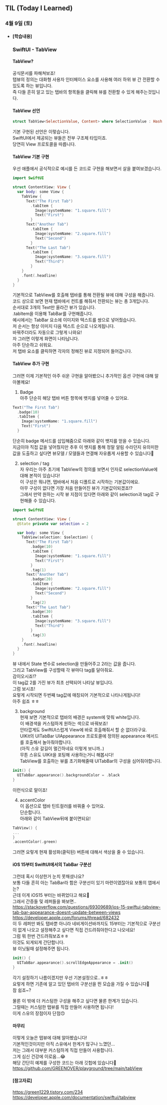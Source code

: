 ## TIL (Today I Learned)

### 4월 9일 (토)   

- #### [학습내용] 
  ### SwiftUI - TabView    
  
  #### TabView?    
  공식문서를 파해쳐보죠!   
  탭뷰의 정의는 대화형 사용자 인터페이스 요소를 사용해 여러 하위 뷰 간 전환할 수 있도록 하는 뷰입니다.   
  즉 다들 흔히 알고 있는 탭바의 항목들을 클릭해 뷰를 전환할 수 있게 해주는것입니다.   

  #### TabView 선언   
  ```swift
  struct TabView<SelectionValue, Content> where SelectionValue : Hashable, Content : View
  ```
  기본 구현된 선언은 이렇습니다.   
  SwiftUI에서 제공되는 뷰들은 전부 구조체 타입이죠.   
  당연히 View 프로토콜을 따릅니다.   

  #### TabView 기본 구현   
  우선 애플에서 공식적으로 예시를 든 코드로 구현을 해보면서 살을 붙여보겠습니다.   
  ```swift
  import SwiftUI
  
  struct ContentView: View {
    var body: some View {
      TabView {
        Text("The First Tab")
          .tabItem {
            Image(systemName: "1.square.fill")
            Text("First")
          }
        Text("Another Tab")
          .tabItem {
            Image(systemName: "2.square.fill")
            Text("Second")
          }
        Text("The Last Tab")
          .tabItem {
            Image(systemName: "3.square.fill")
            Text("Third")
          }
      }
      .font(.headline)
    }
  }
  ```
  기본적으로 TabView를 호출해 탭바를 통해 전환될 뷰에 대해 구성을 해줍니다.   
  코드 상으로 보면 현재 탭바에서 컨트롤 해줘서 전환되는 뷰는 총 3개입니다.   
  순서대로 3개의 Text만 올라간 뷰가 있습니다.   
  .tabItem을 이용해 TabBar를 구현해줍니다.   
  예시에서는 TabBar 요소에 이미지와 텍스트를 쌍으로 넣어줬습니다.   
  저 순서는 항상 이미지 다음 텍스트 순으로 나오게됩니다.   
  바꿔주더라도 자동으로 그렇게 나와요!   
  자 그러면 이렇게 화면이 나타납니다.   
  아주 단순하고 쉬워요.   
  저 탭바 요소를 클릭하면 각자의 정해진 뷰로 지정되어 들어갑니다.   

  #### TabView 추가 구현   
  그러면 이제 기본적인 아주 쉬운 구현을 알아봤으니 추가적인 옵션 구현에 대해 알아볼께요!   
  1. Badge   
  아주 단순히 해당 탭바 버튼 항목에 뱃지를 넣어줄 수 있어요.   
  ```swift
  Text("The First Tab")
    .badge(10)
    .tabItem {
      Image(systemName: "1.square.fill")
      Text("First")
    }
  ```
  단순히 badge 메서드를 삽입해줌으로 아래와 같이 뱃지를 얻을 수 있습니다.   
  지금이야 직접 값을 넣어줬지만 추후 이 뱃지를 통해 정말 알림 수라던지 유의미한 값을 도출하고 싶다면 뷰모델 / 모델들과 연결해 자유롭게 사용할 수 있습니다🙌   

  2. selection / tag   
  자 우리는 아주 초기에 TabView의 정의를 보면서 인자로 selectionValue에 대해 본적이 있습니다!   
  이 구성은 뭐냐면, 탭바에서 처음 디폴트로 시작하는 기본값이에요.   
  아무 구성이 없다면 가장 처음 만들어진 뷰가 기본값이되겠죠!?   
  그래서 만약 원하는 시작 뷰 지점이 있다면 아래와 같이 selection과 tag로 구현해줄 수 있습니다.   
  ```swift
  import SwiftUI
  
  struct ContentView: View {
    @State private var selection = 2
  
    var body: some View {
      TabView(selection: $selection) {
        Text("The First Tab")
          .badge(10)
          .tabItem {
            Image(systemName: "1.square.fill")
            Text("First")
          }
          .tag(1)
        Text("Another Tab")
          .badge(20)
          .tabItem {
            Image(systemName: "2.square.fill")
            Text("Second")
          }
          .tag(2)
        Text("The Last Tab")
          .badge(30)
          .tabItem {
            Image(systemName: "3.square.fill")
            Text("Third")
          }
          .tag(3)
      }
      .font(.headline)
    }
  }
  ```
  뷰 내에서 State 변수로 selection을 만들어주고 2라는 값을 줍니다.   
  그리고 TabView를 구성할때 각 뷰마다 tag를 달아줘요.   
  감이오시죠!?   
  이 tag값 2를 가진 뷰가 최초 선택되어 나타날 뷰입니다.   
  그럼 보시죠!   
  요렇게 시작되면 두번째 tag값에 매칭되어 기본적으로 나타나게됩니다!   
  아주 쉽죠 ㅎㅎ   

  3. background   
  현재 보면 기본적으로 탭바의 배경은 system에 맞춰 white입니다.   
  이 배경색을 커스텀하게 원하는 색으로 바꿔보죠!   
  안타깝게도 SwiftUI스럽게 View에 바로 호출해줘서 할 순 없더라구요.   
  UIKit의 UITabBar UIAppearance 프로토콜에 정의된 appearance 메서드를 호출해서 놀아줘야합니다.   
  (아직 스유 갈길이 멀긴하네요 이렇게 보니까..)   
  무튼 스유도 UIKit을 포팅해 사용하는거니 해봅시다!   
  TabView를 호출하는 뷰를 초기화해줄때 UITabBar의 구성을 심어줘야합니다.   
  ```swift
  init() {
    UITabBar.appearance().backgroundColor = .black
  }
  ```
  이런식으로 말이죠!   

  4. accentColor   
  이 옵션으로 탭바 틴트컬러를 바꿔줄 수 있어요.   
  단순합니다.   
  아래와 같이 TabView뒤에 붙이면되요!   
  ```swift
  TabView() {
  ...
  }
  .accentColor(.green)
  ```
  그러면 요렇게 현재 활성화(클릭된) 버튼에 대해서 색상을 줄 수 있습니다.   

  #### iOS 15부터 SwiftUI에서의 TabBar 구분선   
  그런데 혹시 이상한거 눈치 못채셨나요?   
  보통 다들 흔히 아는 TabBar라 함은 구분선이 있기 마련이였잖아요 보통의 앱에서는?   
  근데 이게 iOS15 부터는 바뀌었다고 해요🥲   
  그래서 간증들 및 레퍼들을 봐보면..   
  https://stackoverflow.com/questions/69309689/ios-15-swiftui-tabview-tab-bar-appearance-doesnt-update-between-views   
  https://developer.apple.com/forums/thread/682432   
  이 두 레퍼만 봐도 탭바뿐 아니라 네비게이션바까지도 15부터는 기본적으로 구분선이 없게 나오고 설정해주고 싶다면 직접 건드려줘야한다고 나오네요!   
  그럼 뭐 한번 건드려줘보죠ㅎㅎ    
  이것도 되게되게 간단합니다.  
  뷰 이닛될때 설정해주면 됩니다.   
  ```swift
  init() {
    UITabBar.appearance().scrollEdgeAppearance = .init()
  }
  ```
  각기 설정하기 나름이겠지만 우선 기본설정으로..ㅎㅎ   
  요렇게 하면 기존에 알고 있던 탭바의 구분선을 띈 모습을 가질 수 있습니다🙌   
  참 쉽죠~?    

  물론 이 밖에 더 커스텀한 구성을 해주고 싶다면 물론 한계가 있습니다.   
  그럴때는 커스텀한 탭뷰를 직접 만들어 사용하면 됩니다!   
  이게 스유의 장점이자 단점🙃   

  #### 마무리   
  이렇게 오늘은 탭뷰에 대해 알아봤습니다!   
  기본적인것이지만 아직 스유에서 한계가 많구나 느꼈던...   
  저는 그래서 대부분 커스텀하게 직접 만들어 사용합니다.   
  그게 심신 건강에 이로움...😂   
  해당 간단히 예제를 구성한 코드는 아래 깃헙에 있습니다🙌   
  https://github.com/GREENOVER/playground/tree/main/tabView    
  
  #### [참고자료]    
  https://green1229.tistory.com/234   
  https://developer.apple.com/documentation/swiftui/tabview   
